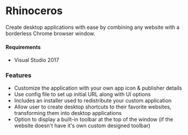 # Rhinoceros
Create desktop applications with ease by combining any website with a borderless Chrome browser window. 


#### Requirements
* Visual Studio 2017

### Features
* Customize the application with your own app icon & publisher details
* Use config file to set up initial URL along with UI options
* Includes an installer used to redistribute your custom application
* Allow user to create desktop shortcuts to their favorite websites, transforming them into desktop applications
* Option to display a built-in toolbar at the top of the window (if the website doesn't have it's own custom designed toolbar)